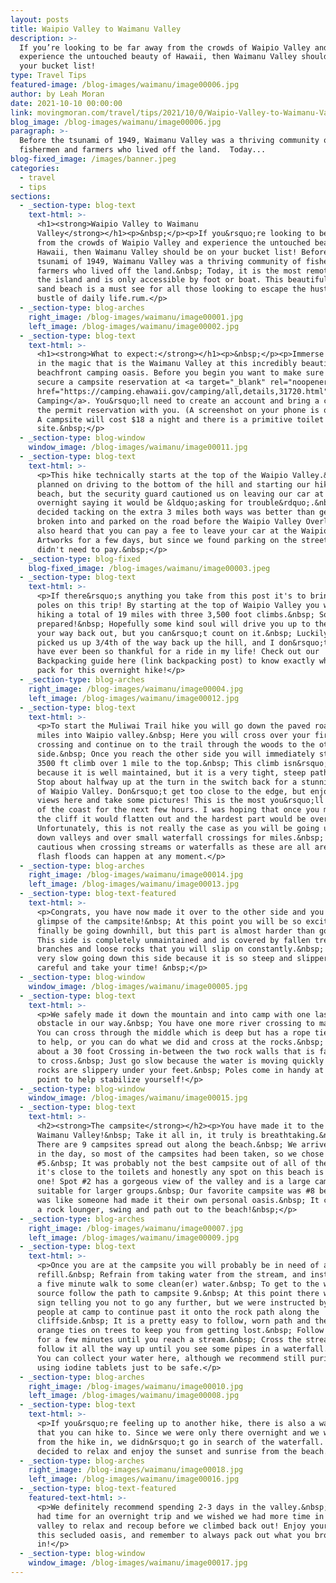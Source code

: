 ```yaml
---
layout: posts
title: Waipio Valley to Waimanu Valley
description: >-
  If you’re looking to be far away from the crowds of Waipio Valley and
  experience the untouched beauty of Hawaii, then Waimanu Valley should be on
  your bucket list!
type: Travel Tips
featured-image: /blog-images/waimanu/image00006.jpg
author: by Leah Moran
date: 2021-10-10 00:00:00
link: movingmoran.com/travel/tips/2021/10/0/Waipio-Valley-to-Waimanu-Valley.html
blog_image: /blog-images/waimanu/image00006.jpg
paragraph: >-
  Before the tsunami of 1949, Waimanu Valley was a thriving community of
  fishermen and farmers who lived off the land.  Today...
blog-fixed_image: /images/banner.jpeg
categories:
  - travel
  - tips
sections:
  - _section-type: blog-text
    text-html: >-
      <h1><strong>Waipio Valley to Waimanu
      Valley</strong></h1><p>&nbsp;</p><p>If you&rsquo;re looking to be far away
      from the crowds of Waipio Valley and experience the untouched beauty of
      Hawaii, then Waimanu Valley should be on your bucket list! Before the
      tsunami of 1949, Waimanu Valley was a thriving community of fishermen and
      farmers who lived off the land.&nbsp; Today, it is the most remote part of
      the island and is only accessible by foot or boat. This beautiful black
      sand beach is a must see for all those looking to escape the hustle and
      bustle of daily life.rum.</p>
  - _section-type: blog-arches
    right_image: /blog-images/waimanu/image00001.jpg
    left_image: /blog-images/waimanu/image00002.jpg
  - _section-type: blog-text
    text-html: >-
      <h1><strong>What to expect:</strong></h1><p>&nbsp;</p><p>Immerse yourself
      in the magic that is the Waimanu Valley at this incredibly beautiful
      beachfront camping oasis. Before you begin you want to make sure you
      secure a campsite reservation at <a target="_blank" rel="noopener"
      href="https://camping.ehawaii.gov/camping/all,details,31720.html">Hawaii
      Camping</a>. You&rsquo;ll need to create an account and bring a copy of
      the permit reservation with you. (A screenshot on your phone is okay too!)
      A campsite will cost $18 a night and there is a primitive toilet at the
      site.&nbsp;</p>
  - _section-type: blog-window
    window_image: /blog-images/waimanu/image00011.jpg
  - _section-type: blog-text
    text-html: >-
      <p>This hike technically starts at the top of the Waipio Valley.&nbsp; We
      planned on driving to the bottom of the hill and starting our hike at the
      beach, but the security guard cautioned us on leaving our car at the beach
      overnight saying it would be &ldquo;asking for trouble&rdquo;.&nbsp; We
      decided tacking on the extra 3 miles both ways was better than getting
      broken into and parked on the road before the Waipio Valley Overlook. We
      also heard that you can pay a fee to leave your car at the Waipio Valley
      Artworks for a few days, but since we found parking on the street we
      didn't need to pay.&nbsp;</p>
  - _section-type: blog-fixed
    blog-fixed_image: /blog-images/waimanu/image00003.jpeg
  - _section-type: blog-text
    text-html: >-
      <p>If there&rsquo;s anything you take from this post it's to bring hiking
      poles on this trip! By starting at the top of Waipio Valley you will be
      hiking a total of 19 miles with three 3,500 foot climbs.&nbsp; So be
      prepared!&nbsp; Hopefully some kind soul will drive you up to the top on
      your way back out, but you can&rsquo;t count on it.&nbsp; Luckily, someone
      picked us up 3/4th of the way back up the hill, and I don&rsquo;t think I
      have ever been so thankful for a ride in my life! Check out our
      Backpacking guide here (link backpacking post) to know exactly what to
      pack for this overnight hike!</p>
  - _section-type: blog-arches
    right_image: /blog-images/waimanu/image00004.jpg
    left_image: /blog-images/waimanu/image00012.jpg
  - _section-type: blog-text
    text-html: >-
      <p>To start the Muliwai Trail hike you will go down the paved road for 3
      miles into Waipio valley.&nbsp; Here you will cross over your first river
      crossing and continue on to the trail through the woods to the other cliff
      side.&nbsp; Once you reach the other side you will immediately start your
      3500 ft climb over 1 mile to the top.&nbsp; This climb isn&rsquo;t so bad
      because it is well maintained, but it is a very tight, steep path.&nbsp;
      Stop about halfway up at the turn in the switch back for a stunning view
      of Waipio Valley. Don&rsquo;t get too close to the edge, but enjoy the
      views here and take some pictures! This is the most you&rsquo;ll be seeing
      of the coast for the next few hours. I was hoping that once you make it up
      the cliff it would flatten out and the hardest part would be over.&nbsp;
      Unfortunately, this is not really the case as you will be going up and
      down valleys and over small waterfall crossings for miles.&nbsp; Be extra
      cautious when crossing streams or waterfalls as these are all areas where
      flash floods can happen at any moment.</p>
  - _section-type: blog-arches
    right_image: /blog-images/waimanu/image00014.jpg
    left_image: /blog-images/waimanu/image00013.jpg
  - _section-type: blog-text-featured
    text-html: >-
      <p>Congrats, you have now made it over to the other side and you see a
      glimpse of the campsite!&nbsp; At this point you will be so excited to
      finally be going downhill, but this part is almost harder than going up!
      This side is completely unmaintained and is covered by fallen tree
      branches and loose rocks that you will slip on constantly.&nbsp; It was
      very slow going down this side because it is so steep and slippery, so be
      careful and take your time! &nbsp;</p>
  - _section-type: blog-window
    window_image: /blog-images/waimanu/image00005.jpg
  - _section-type: blog-text
    text-html: >-
      <p>We safely made it down the mountain and into camp with one last
      obstacle in our way.&nbsp; You have one more river crossing to make.&nbsp;
      You can cross through the middle which is deep but has a rope tied across
      to help, or you can do what we did and cross at the rocks.&nbsp; There is
      about a 30 foot Crossing in-between the two rock walls that is fairly easy
      to cross.&nbsp; Just go slow because the water is moving quickly and the
      rocks are slippery under your feet.&nbsp; Poles come in handy at this
      point to help stabilize yourself!</p>
  - _section-type: blog-window
    window_image: /blog-images/waimanu/image00015.jpg
  - _section-type: blog-text
    text-html: >-
      <h2><strong>The campsite</strong></h2><p>You have made it to the gorgeous
      Waimanu Valley!&nbsp; Take it all in, it truly is breathtaking.&nbsp;
      There are 9 campsites spread out along the beach.&nbsp; We arrived later
      in the day, so most of the campsites had been taken, so we chose spot
      #5.&nbsp; It was probably not the best campsite out of all of them, but
      it's close to the toilets and honestly any spot on this beach is a good
      one! Spot #2 has a gorgeous view of the valley and is a large campsite
      suitable for larger groups.&nbsp; Our favorite campsite was #8 because it
      was like someone had made it their own personal oasis.&nbsp; It comes with
      a rock lounger, swing and path out to the beach!&nbsp;</p>
  - _section-type: blog-arches
    right_image: /blog-images/waimanu/image00007.jpg
    left_image: /blog-images/waimanu/image00009.jpg
  - _section-type: blog-text
    text-html: >-
      <p>Once you are at the campsite you will probably be in need of a water
      refill.&nbsp; Refrain from taking water from the stream, and instead take
      a five minute walk to some clean(er) water.&nbsp; To get to the water
      source follow the path to campsite 9.&nbsp; At this point there will be a
      sign telling you not to go any further, but we were instructed by other
      people at camp to continue past it onto the rock path along the
      cliffside.&nbsp; It is a pretty easy to follow, worn path and there are
      orange ties on trees to keep you from getting lost.&nbsp; Follow this path
      for a few minutes until you reach a stream.&nbsp; Cross the stream and
      follow it all the way up until you see some pipes in a waterfall.&nbsp;
      You can collect your water here, although we recommend still purifying or
      using iodine tablets just to be safe.</p>
  - _section-type: blog-arches
    right_image: /blog-images/waimanu/image00010.jpg
    left_image: /blog-images/waimanu/image00008.jpg
  - _section-type: blog-text
    text-html: >-
      <p>If you&rsquo;re feeling up to another hike, there is also a waterfall
      that you can hike to. Since we were only there overnight and we were tired
      from the hike in, we didn&rsquo;t go in search of the waterfall. We
      decided to relax and enjoy the sunset and sunrise from the beach.</p>
  - _section-type: blog-arches
    right_image: /blog-images/waimanu/image00018.jpg
    left_image: /blog-images/waimanu/image00016.jpg
  - _section-type: blog-text-featured
    featured-text-html: >-
      <p>We definitely recommend spending 2-3 days in the valley.&nbsp; We only
      had time for an overnight trip and we wished we had more time in the
      valley to relax and recoup before we climbed back out! Enjoy your time in
      this secluded oasis, and remember to always pack out what you brought
      in!</p>
  - _section-type: blog-window
    window_image: /blog-images/waimanu/image00017.jpg
---
```

